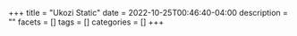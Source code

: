 +++
title = "Ukozi Static"
date = 2022-10-25T00:46:40-04:00
description = ""
facets = []
tags = []
categories = []
+++